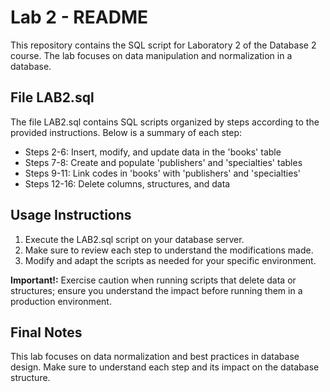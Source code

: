# Lab 2 - README

This repository contains the SQL script for Laboratory 2 of the Database 2 course. The lab focuses on data manipulation and normalization in a database.

## File LAB2.sql

The file LAB2.sql contains SQL scripts organized by steps according to the provided instructions. Below is a summary of each step:

- Steps 2-6: Insert, modify, and update data in the 'books' table
- Steps 7-8: Create and populate 'publishers' and 'specialties' tables
- Steps 9-11: Link codes in 'books' with 'publishers' and 'specialties'
- Steps 12-16: Delete columns, structures, and data

## Usage Instructions

1. Execute the LAB2.sql script on your database server.
2. Make sure to review each step to understand the modifications made.
3. Modify and adapt the scripts as needed for your specific environment.

<b>Important!:</b> Exercise caution when running scripts that delete data or structures; ensure you understand the impact before running them in a production environment.

## Final Notes

This lab focuses on data normalization and best practices in database design. Make sure to understand each step and its impact on the database structure.
